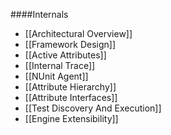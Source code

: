 ####Internals
 * [[Architectural Overview]]
 * [[Framework Design]]
 * [[Active Attributes]]
 * [[Internal Trace]]
 * [[NUnit Agent]]
 * [[Attribute Hierarchy]]
 * [[Attribute Interfaces]]
 * [[Test Discovery And Execution]]
 * [[Engine Extensibility]]


